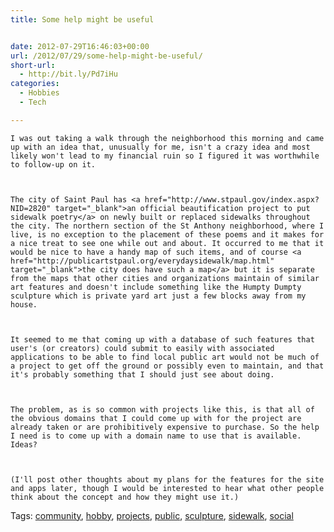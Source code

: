 ```yaml
---
title: Some help might be useful


date: 2012-07-29T16:46:03+00:00
url: /2012/07/29/some-help-might-be-useful/
short-url:
  - http://bit.ly/Pd7iHu
categories:
  - Hobbies
  - Tech

---
```

<div class='microid-mailto+http:sha1:f3c0b363a75007a2491129fa5256c8704c59d878'>
  
    I was out taking a walk through the neighborhood this morning and came up with an idea that, unusually for me, isn't a crazy idea and most likely won't lead to my financial ruin so I figured it was worthwhile to follow-up on it.
  
  
  
    The city of Saint Paul has <a href="http://www.stpaul.gov/index.aspx?NID=2820" target="_blank">an official beautification project to put sidewalk poetry</a> on newly built or replaced sidewalks throughout the city. The northern section of the St Anthony neighborhood, where I live, is no exception to the placement of these poems and it makes for a nice treat to see one while out and about. It occurred to me that it would be nice to have a handy map of such items, and of course <a href="http://publicartstpaul.org/everydaysidewalk/map.html" target="_blank">the city does have such a map</a> but it is separate from the maps that other cities and organizations maintain of similar art features and doesn't include something like the Humpty Dumpty sculpture which is private yard art just a few blocks away from my house.
  
  
  
    It seemed to me that coming up with a database of such features that user's (or creators) could submit to easily with associated applications to be able to find local public art would not be much of a project to get off the ground or possibly even to maintain, and that it's probably something that I should just see about doing.
  
  
  
    The problem, as is so common with projects like this, is that all of the obvious domains that I could come up with for the project are already taken or are prohibitively expensive to purchase. So the help I need is to come up with a domain name to use that is available. Ideas?
  
  
  
    (I'll post other thoughts about my plans for the features for the site and apps later, though I would be interested to hear what other people think about the concept and how they might use it.)
  
</div>

<div class="st-post-tags">
  Tags: <a href="http://www.cavort.org/tag/community/" title="community" rel="tag">community</a>, <a href="http://www.cavort.org/tag/hobby/" title="hobby" rel="tag">hobby</a>, <a href="http://www.cavort.org/tag/projects/" title="projects" rel="tag">projects</a>, <a href="http://www.cavort.org/tag/public/" title="public" rel="tag">public</a>, <a href="http://www.cavort.org/tag/sculpture/" title="sculpture" rel="tag">sculpture</a>, <a href="http://www.cavort.org/tag/sidewalk/" title="sidewalk" rel="tag">sidewalk</a>, <a href="http://www.cavort.org/tag/social/" title="social" rel="tag">social</a><br />
</div>